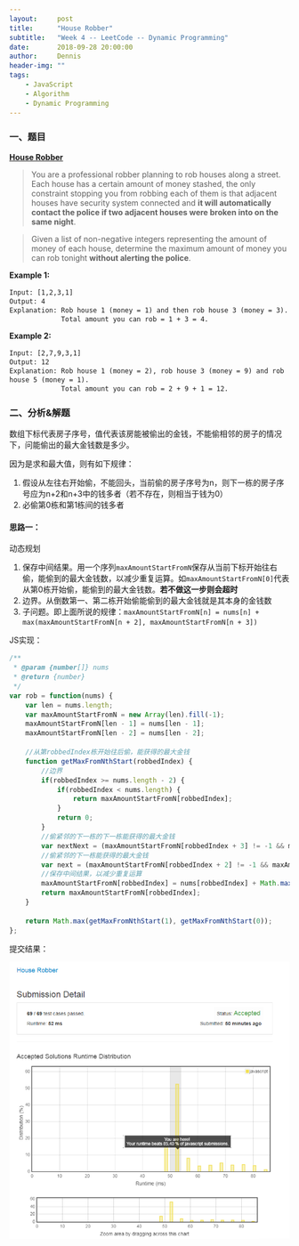 ```yaml
---
layout:     post
title:      "House Robber"
subtitle:   "Week 4 -- LeetCode -- Dynamic Programming"
date:       2018-09-28 20:00:00
author:     Dennis
header-img: ""
tags:
    - JavaScript
    - Algorithm
    - Dynamic Programming
---
```


### 一、题目

[**House Robber**](https://leetcode.com/problems/house-robber/description/)

> You are a professional robber planning to rob houses along a street. Each house has a certain amount of money stashed, the only constraint stopping you from robbing each of them is that adjacent houses have security system connected and **it will automatically contact the police if two adjacent houses were broken into on the same night**.

> Given a list of non-negative integers representing the amount of money of each house, determine the maximum amount of money you can rob tonight **without alerting the police**.

**Example 1:**
```
Input: [1,2,3,1]
Output: 4
Explanation: Rob house 1 (money = 1) and then rob house 3 (money = 3).
             Total amount you can rob = 1 + 3 = 4.
```

**Example 2:**
```
Input: [2,7,9,3,1]
Output: 12
Explanation: Rob house 1 (money = 2), rob house 3 (money = 9) and rob house 5 (money = 1).
             Total amount you can rob = 2 + 9 + 1 = 12.
```

### 二、分析&解题
数组下标代表房子序号，值代表该房能被偷出的金钱，不能偷相邻的房子的情况下，问能偷出的最大金钱数是多少。

因为是求和最大值，则有如下规律：
1. 假设从左往右开始偷，不能回头，当前偷的房子序号为n，则下一栋的房子序号应为n+2和n+3中的钱多者（若不存在，则相当于钱为0）
2. 必偷第0栋和第1栋间的钱多者

#### 思路一：
动态规划
1. 保存中间结果。用一个序列`maxAmountStartFromN`保存从当前下标开始往右偷，能偷到的最大金钱数，以减少重复运算。如`maxAmountStartFromN[0]`代表从第0栋开始偷，能偷到的最大金钱数。**若不做这一步则会超时**
2. 边界。从倒数第一、第二栋开始偷能偷到的最大金钱就是其本身的金钱数
3. 子问题。即上面所说的规律：`maxAmountStartFromN[n] = nums[n] + max(maxAmountStartFromN[n + 2], maxAmountStartFromN[n + 3])`

JS实现：

``` javascript
/**
 * @param {number[]} nums
 * @return {number}
 */
var rob = function(nums) {
    var len = nums.length;
    var maxAmountStartFromN = new Array(len).fill(-1);
    maxAmountStartFromN[len - 1] = nums[len - 1];
    maxAmountStartFromN[len - 2] = nums[len - 2];
    
    //从第robbedIndex栋开始往后偷，能获得的最大金钱
    function getMaxFromNthStart(robbedIndex) {
        //边界
        if(robbedIndex >= nums.length - 2) {
            if(robbedIndex < nums.length) {
                return maxAmountStartFromN[robbedIndex];
            }
            return 0;
        }
        //偷紧邻的下一栋的下一栋能获得的最大金钱
        var nextNext = (maxAmountStartFromN[robbedIndex + 3] != -1 && maxAmountStartFromN[robbedIndex + 3] != undefined) ? maxAmountStartFromN[robbedIndex + 3] : getMaxFromNthStart(robbedIndex + 3);
        //偷紧邻的下一栋能获得的最大金钱
        var next = (maxAmountStartFromN[robbedIndex + 2] != -1 && maxAmountStartFromN[robbedIndex + 2] != undefined) ? maxAmountStartFromN[robbedIndex + 2] : getMaxFromNthStart(robbedIndex + 2);
        //保存中间结果，以减少重复运算
        maxAmountStartFromN[robbedIndex] = nums[robbedIndex] + Math.max(nextNext, next);
        return maxAmountStartFromN[robbedIndex];
    }
    
    return Math.max(getMaxFromNthStart(1), getMaxFromNthStart(0));
};
```

提交结果：

![AC](/img/in-post/Algorithm/HouseRobber/JSac.png)
